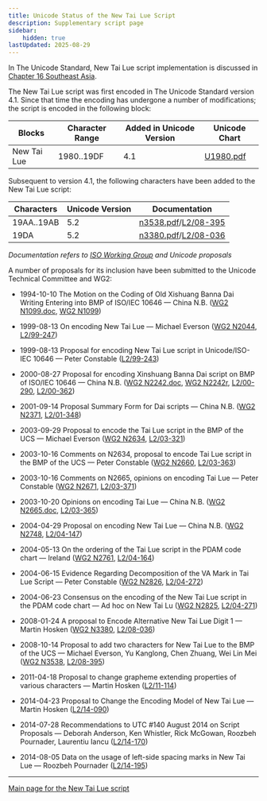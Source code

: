 ```yaml
---
title: Unicode Status of the New Tai Lue Script
description: Supplementary script page
sidebar:
    hidden: true
lastUpdated: 2025-08-29
---
```


In The Unicode Standard, New Tai Lue script implementation is discussed in [Chapter 16 Southeast Asia](http://www.unicode.org/versions/latest/ch16.pdf).

[comment]: # (end of intro)

[comment]: # (start of blocks)

The New Tai Lue script was first encoded in The Unicode Standard version 4.1. Since that time the encoding has undergone a number of modifications; the script is encoded in the following block:

| Blocks | Character Range | Added in Unicode Version | Unicode Chart |
| ------ | --------------- | ------------------------ | ------------- |
| New Tai Lue | 1980..19DF | 4.1 | [U1980.pdf](http://www.unicode.org/charts/PDF/U1980.pdf) |

[comment]: # (end of blocks)

[comment]: # (start of chars)

Subsequent to version 4.1, the following characters have been added to the New Tai Lue script:

| Characters | Unicode Version | Documentation |
| ---------- | --------------- | ------------- |
| 19AA..19AB | 5.2 | [n3538.pdf](https://www.unicode.org/wg2/docs/n3538.pdf)/[L2/08-395](http://www.unicode.org/cgi-bin/GetMatchingDocs.pl?L2/08-395) |
| 19DA | 5.2 | [n3380.pdf](https://www.unicode.org/wg2/docs/n3380.pdf)/[L2/08-036](http://www.unicode.org/cgi-bin/GetMatchingDocs.pl?L2/08-036) |

_Documentation refers to [ISO Working Group](https://www.unicode.org/wg2/) and Unicode proposals_

[comment]: # (end of chars)

[comment]: # (start of rest)

A number of proposals for its inclusion have been submitted to the Unicode Technical Committee and WG2:

- 1994-10-10 The Motion on the Coding of Old Xishuang Banna Dai Writing Entering into BMP of ISO/IEC 10646 — China N.B. ([WG2 N1099.doc](https://www.unicode.org/wg2/docs/n1099typed.doc), [WG2 N1099](https://www.unicode.org/wg2/docs/n1099.pdf))

- 1999-08-13 On encoding New Tai Lue — Michael Everson ([WG2 N2044](https://www.unicode.org/wg2/docs/n2044.pdf), [L2/99-247](http://www.unicode.org/L2/L1999/n2044.pdf))

- 1999-08-13 Proposal for encoding New Tai Lue script in Unicode/ISO-IEC 10646 — Peter Constable ([L2/99-243](http://www.unicode.org/cgi-bin/GetMatchingDocs.pl?L2/99-243))

- 2000-08-27 Proposal for encoding Xinshuang Banna Dai script on BMP of ISO/IEC 10646 — China N.B. ([WG2 N2242.doc](https://www.unicode.org/wg2/docs/n2242.doc), [WG2 N2242r](https://www.unicode.org/wg2/docs/n2242r.pdf), [L2/00-290](http://www.unicode.org/cgi-bin/GetMatchingDocs.pl?L2/00-290), [L2/00-362](http://www.unicode.org/cgi-bin/GetMatchingDocs.pl?L2/00-362))

- 2001-09-14 Proposal Summary Form for Dai scripts — China N.B. ([WG2 N2371](https://www.unicode.org/wg2/docs/n2371.pdf), [L2/01-348](http://www.unicode.org/cgi-bin/GetMatchingDocs.pl?L2/01-348))

- 2003-09-29 Proposal to encode the Tai Lue script in the BMP of the UCS — Michael Everson ([WG2 N2634](https://www.unicode.org/wg2/docs/n2634.pdf), [L2/03-321](http://www.unicode.org/cgi-bin/GetMatchingDocs.pl?L2/03-321))

- 2003-10-16 Comments on N2634, proposal to encode Tai Lue script in the BMP of the UCS — Peter Constable ([WG2 N2660](https://www.unicode.org/wg2/docs/n2660.pdf), [L2/03-363](http://www.unicode.org/cgi-bin/GetMatchingDocs.pl?L2/03-363))

- 2003-10-16 Comments on N2665, opinions on encoding Tai Lue — Peter Constable ([WG2 N2671](https://www.unicode.org/wg2/docs/n2671.pdf), [L2/03-371](http://www.unicode.org/cgi-bin/GetMatchingDocs.pl?L2/03-371))

- 2003-10-20 Opinions on encoding Tai Lue — China N.B. ([WG2 N2665.doc](https://www.unicode.org/wg2/docs/n2665.doc), [L2/03-365](http://www.unicode.org/cgi-bin/GetMatchingDocs.pl?L2/03-365))

- 2004-04-29 Proposal on encoding New Tai Lue — China N.B. ([WG2 N2748](https://www.unicode.org/wg2/docs/n2748.pdf), [L2/04-147](http://www.unicode.org/cgi-bin/GetMatchingDocs.pl?L2/04-147))

- 2004-05-13 On the ordering of the Tai Lue script in the PDAM code chart — Ireland ([WG2 N2761](https://www.unicode.org/wg2/docs/n2761.pdf), [L2/04-164](http://www.unicode.org/cgi-bin/GetMatchingDocs.pl?L2/04-164))

- 2004-06-15 Evidence Regarding Decomposition of the VA Mark in Tai Lue Script — Peter Constable ([WG2 N2826](https://www.unicode.org/wg2/docs/n2826.pdf), [L2/04-272](http://www.unicode.org/cgi-bin/GetMatchingDocs.pl?L2/04-272))

- 2004-06-23 Consensus on the encoding of the New Tai Lue script in the PDAM code chart — Ad hoc on New Tai Lu ([WG2 N2825](https://www.unicode.org/wg2/docs/n2825.pdf), [L2/04-271](http://www.unicode.org/cgi-bin/GetMatchingDocs.pl?L2/04-271))

- 2008-01-24 A proposal to Encode Alternative New Tai Lue Digit 1 — Martin Hosken ([WG2 N3380](https://www.unicode.org/wg2/docs/n3380.pdf), [L2/08-036](http://www.unicode.org/cgi-bin/GetMatchingDocs.pl?L2/08-036))

- 2008-10-14 Proposal to add two characters for New Tai Lue to the BMP of the UCS — Michael Everson, Yu Kanglong, Chen Zhuang, Wei Lin Mei ([WG2 N3538](https://www.unicode.org/wg2/docs/n3538.pdf), [L2/08-395](http://www.unicode.org/cgi-bin/GetMatchingDocs.pl?L2/08-395))

- 2011-04-18 Proposal to change grapheme extending properties of various characters — Martin Hosken ([L2/11-114](http://www.unicode.org/cgi-bin/GetMatchingDocs.pl?L2/11-114))

- 2014-04-23 Proposal to Change the Encoding Model of New Tai Lue — Martin Hosken ([L2/14-090](http://www.unicode.org/cgi-bin/GetMatchingDocs.pl?L2/14-090))

- 2014-07-28 Recommendations to UTC #140 August 2014 on Script Proposals — Deborah Anderson, Ken Whistler, Rick McGowan, Roozbeh Pournader, Laurentiu Iancu ([L2/14-170](http://www.unicode.org/cgi-bin/GetMatchingDocs.pl?L2/14-170))

- 2014-08-05 Data on the usage of left-side spacing marks in New Tai Lue — Roozbeh Pournader ([L2/14-195](http://www.unicode.org/cgi-bin/GetMatchingDocs.pl?L2/14-195))



<hr/>

[Main page for the New Tai Lue script](/scrlang/scripts/talu)

